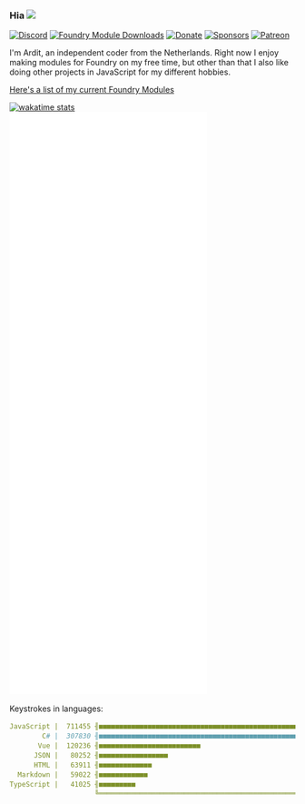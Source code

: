 ### Hia <img src="https://cdn.discordapp.com/emojis/680797150300733483.gif?v=1" width="25px" />

[![Discord](https://img.shields.io/badge/Discord-ardittristan%230001-green)](https://discord.com/channels/@me/158250284466962432)
[![Foundry Module Downloads](https://img.shields.io/badge/dynamic/json?color=green&label=Module%20Downloads&query=total&url=https://nodered.ardittristan.xyz:1880/api/gitstats.json)](https://ardittristan.github.io/FoundryModules/)
[![Donate](https://img.shields.io/badge/Buy%20me%20a%20coffee-PayPal-green)](https://www.paypal.com/cgi-bin/webscr?cmd=_s-xclick&hosted_button_id=TF3LJHWV9U7HN)
[![Sponsors](https://img.shields.io/github/sponsors/ardittristan?color=green&label=Sponsors)](https://github.com/sponsors/ardittristan)
[![Patreon](https://img.shields.io/badge/dynamic/json?color=green&label=Patreon&query=message&url=https://shieldsio-patreon.vercel.app/api/?username=ardittristan&type=patrons)](https://www.patreon.com/ardittristan)

I'm Ardit, an independent coder from the Netherlands. Right now I enjoy making modules for Foundry on my free time, but other than that I also like doing other projects in JavaScript for my different hobbies.

[Here's a list of my current Foundry Modules](https://ardittristan.github.io/FoundryModules/)

<!-- wakatime stats -->

[![wakatime stats](https://github-readme-stats.vercel.app/api/wakatime?username=ardittristan&layout=compact&range=last_7_days&theme=cobalt&title_color=00ffff&custom_title=Last%20weeks%20coding%20activity)](https://github.com/anuraghazra/github-readme-stats)  
[![GitHub metrics](https://raw.githubusercontent.com/ardittristan/ardittristan/master/github-metrics.svg)](https://github.com/lowlighter/metrics)

Keystrokes in languages:

<!-- insert_codestats_start -->

```yaml
JavaScript |  711455 ╢■■■■■■■■■■■■■■■■■■■■■■■■■■■■■■■■■■■■■■■■■■■■■■■■■■■■■■■■■■■■■■■■■■■■■■■■■■■■■■■■■■■■■■■■■■■■■■■■■■■■■■■■■■■■■■■■■■■■■■■■■■■■■■■■■■■■■■■■■■■■■■■■■■■■■■
        C# |  307830 ╢■■■■■■■■■■■■■■■■■■■■■■■■■■■■■■■■■■■■■■■■■■■■■■■■■■■■■■■■■■■■■■■■■
       Vue |  120236 ╢■■■■■■■■■■■■■■■■■■■■■■■■■
      JSON |   80252 ╢■■■■■■■■■■■■■■■■■
      HTML |   63911 ╢■■■■■■■■■■■■■
  Markdown |   59022 ╢■■■■■■■■■■■■
TypeScript |   41025 ╢■■■■■■■■■
                     ╚══════════════════════════════════════════════════════════════════════════════════════════════════════════════════════════════════════════════════════
```

<!-- insert_codestats_end -->
